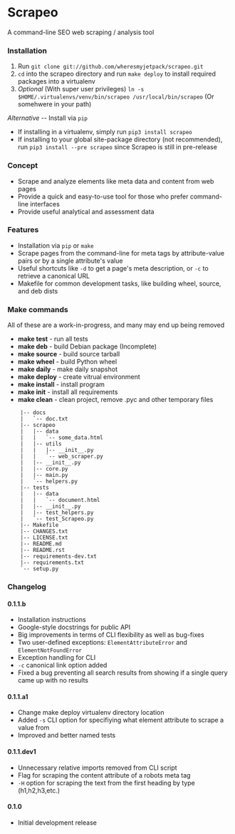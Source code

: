 Scrapeo
=======================

A command-line SEO web scraping / analysis tool

### Installation ###
1. Run `git clone git://github.com/wheresmyjetpack/scrapeo.git`
2. `cd` into the scrapeo directory and run `make deploy` to install required packages into a virtualenv
3. *Optional* (With super user privileges) `ln -s $HOME/.virtualenvs/venv/bin/scrapeo /usr/local/bin/scrapeo` (Or somehwere in your path)


*Alternative* -- Install via `pip`
* If installing in a virtualenv, simply run `pip3 install scrapeo`
* If installing to your global site-package directory (not recommended), run `pip3 install --pre scrapeo` since Scrapeo is still in pre-release


### Concept ###
* Scrape and analyze elements like meta data and content from web pages
* Provide a quick and easy-to-use tool for those who prefer command-line interfaces
* Provide useful analytical and assessment data


### Features ###
* Installation via `pip` or `make`
* Scrape pages from the command-line for meta tags by attribute-value pairs or by a single attribute's value
* Useful shortcuts like `-d` to get a page's meta description, or `-c` to retrieve a canonical URL
* Makefile for common development tasks, like building wheel, source, and deb dists


### Make commands ###
All of these are a work-in-progress, and many may end up being removed


* **make test** - run all tests
* **make deb** - build Debian package (Incomplete)
* **make source** - build source tarball
* **make wheel** - build Python wheel
* **make daily** - make daily snapshot
* **make deploy** - create vitrual environment
* **make install** - install program
* **make init** - install all requirements
* **make clean** - clean project, remove .pyc and other temporary files


```
    |-- docs
    |   `-- doc.txt
    |-- scrapeo
    |   |-- data
    |   |   `-- some_data.html
    |   |-- utils
    |   |   |-- __init__.py
    |   |   `-- web_scraper.py
    |   |-- __init__.py
    |   |-- core.py
    |   |-- main.py
    |   `-- helpers.py
    |-- tests
    |   |-- data
    |   |   `-- document.html
    |   |-- __init__.py
    |   |-- test_helpers.py
    |   `-- test_Scrapeo.py
    |-- Makefile
    |-- CHANGES.txt
    |-- LICENSE.txt
    |-- README.md
    |-- README.rst
    |-- requirements-dev.txt
    |-- requirements.txt
    `-- setup.py
```

### Changelog ###

#### 0.1.1.b ####
* Installation instructions
* Google-style docstrings for public API
* Big improvements in terms of CLI flexibility as well as bug-fixes
* Two user-defined exceptions: `ElementAttributeError` and `ElementNotFoundError`
* Exception handling for CLI
* `-c` canonical link option added
* Fixed a bug preventing all search results from showing if a single query came up with no results


#### 0.1.1.a1 ####
* Change make deploy virtualenv directory location
* Added `-s` CLI option for specifiying what element attribute to scrape a value from
* Improved and better named tests


#### 0.1.1.dev1 ####
* Unnecessary relative imports removed from CLI script
* Flag for scraping the content attribute of a robots meta tag
* `-H` option for scraping the text from the first heading by type (h1,h2,h3,etc.)


#### 0.1.0 ####
* Initial development release
